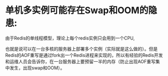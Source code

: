# 单机多实例可能存在Swap和OOM的隐患:

  由于Redis的单线程模型，理论上每个redis实例只会用到一个CPU,

也就是说可以在一台多核的服务器上部署多个实例（实际就是这么做的）。但是Redis的AOF重写是通过fork出一个Redis进程来实现的，所以有经验的Redis开发和运维人员会告诉你，在一台服务器上要预留一半的内存（防止出现AOF重写集中发生，出现swap和OOM）。

>  